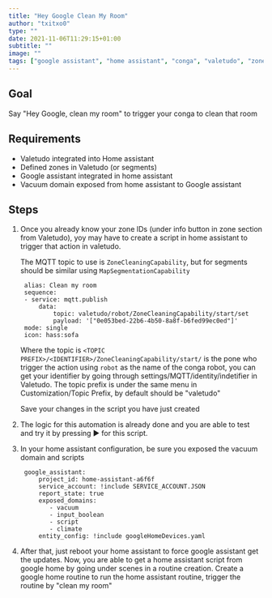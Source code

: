```yaml
---
title: "Hey Google Clean My Room"
author: "txitxo0"
type: ""
date: 2021-11-06T11:29:15+01:00
subtitle: ""
image: ""
tags: ["google assistant", "home assistant", "conga", "valetudo", "zones", "segments"]
---
```


## Goal

Say "Hey Google, clean my room" to trigger your conga to clean that room


## Requirements
- Valetudo integrated into Home assistant
- Defined zones in Valetudo (or segments)
- Google assistant integrated in home assistant
- Vacuum domain exposed from home assistant to Google assistant

## Steps

1. Once you already know your zone IDs (under info button in zone section from Valetudo), yoy may have to create a script in home assistant to trigger that action in valetudo.

    The MQTT topic to use is `ZoneCleaningCapability`, but for segments should be similar using `MapSegmentationCapability`

        alias: Clean my room
        sequence:
        - service: mqtt.publish
            data:
                topic: valetudo/robot/ZoneCleaningCapability/start/set
                payload: '["0e053bed-22b6-4b50-8a8f-b6fed99ec0ed"]'
        mode: single
        icon: hass:sofa

    Where the topic is `<TOPIC PREFIX>/<IDENTIFIER>/ZoneCleaningCapability/start/` is the pone who trigger the action using `robot` as the name of the conga robot, you can get your identifier by going through settings/MQTT/identity/indetifier in Valetudo. The topic prefix is under the same menu in Customization/Topic Prefix, by default should be "valetudo"

    Save your changes in the script you have just created

2. The logic for this automation is already done and you are able to test and try it by pressing ▶ for this script.
3. In your home assistant configuration, be sure you exposed the vacuum domain and scripts
   
        google_assistant: 
            project_id: home-assistant-a6f6f
            service_account: !include SERVICE_ACCOUNT.JSON 
            report_state: true
            exposed_domains: 
               - vacuum
               - input_boolean
               - script
               - climate
            entity_config: !include googleHomeDevices.yaml

4. After that, just reboot your home assistant to force google assistant get the updates. Now, you are able to get a home assistant script from google home by going under scenes in a routine creation. Create a google home routine to run the home assistant routine, trigger the routine by "clean my room"